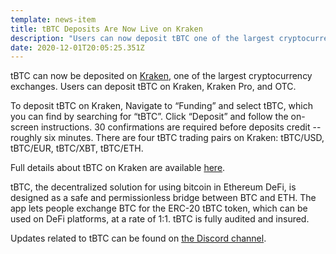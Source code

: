 ```yaml
---
template: news-item
title: tBTC Deposits Are Now Live on Kraken
description: "Users can now deposit tBTC one of the largest cryptocurrency exchanges: Kraken, Kraken Pro, and OTC."
date: 2020-12-01T20:05:25.351Z
---
```

tBTC can now be deposited on [Kraken](https://blog.kraken.com/about/), one of the largest cryptocurrency exchanges. Users can deposit tBTC on Kraken, Kraken Pro, and OTC.

To deposit tBTC on Kraken, Navigate to “Funding” and select tBTC, which you can find by searching for “tBTC”. Click “Deposit” and follow the on-screen instructions. 30 confirmations are required before deposits credit -- roughly six minutes. There are four tBTC trading pairs on Kraken: tBTC/USD, tBTC/EUR, tBTC/XBT, tBTC/ETH.

Full details about tBTC on Kraken are available [here](https://blog.kraken.com/post/6910/listing-november-24-three-new-trading-assets-keep-tbtc-ant-and-one-new-staking-asset-ksm/).

tBTC, the decentralized solution for using bitcoin in Ethereum DeFi, is designed as a safe and permissionless bridge between BTC and ETH. The app lets people exchange BTC for the ERC-20 tBTC token, which can be used on DeFi platforms, at a rate of 1:1. tBTC is fully audited and insured.

Updates related to tBTC can be found on [the Discord channel](https://discord.com/invite/threshold?ref=tbtc.network).
